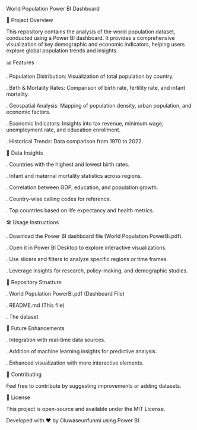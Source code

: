 World Population Power BI Dashboard

📌 Project Overview

This repository contains the analysis of the world population dataset, conducted using a Power BI dashboard. It provides a comprehensive visualization of key demographic and economic indicators, helping users explore global population trends and insights.

📊 Features

.   Population Distribution: Visualization of total population by country.

.   Birth & Mortality Rates: Comparison of birth rate, fertility rate, and infant mortality.

.   Geospatial Analysis: Mapping of population density, urban population, and economic factors.

.   Economic Indicators: Insights into tax revenue, minimum wage, unemployment rate, and education enrollment.

.   Historical Trends: Data comparison from 1970 to 2022.

📌 Data Insights

.   Countries with the highest and lowest birth rates.

.   Infant and maternal mortality statistics across regions.

.   Correlation between GDP, education, and population growth.

.   Country-wise calling codes for reference.

.   Top countries based on life expectancy and health metrics.

🛠️ Usage Instructions

.   Download the Power BI dashboard file (World Population PowerBi.pdf).

.   Open it in Power BI Desktop to explore interactive visualizations.

.   Use slicers and filters to analyze specific regions or time frames.

.   Leverage insights for research, policy-making, and demographic studies.

📂 Repository Structure

.   World Population PowerBi.pdf (Dashboard File)

.   README.md (This file)

.   The dataset

🚀 Future Enhancements

.   Integration with real-time data sources.

.   Addition of machine learning insights for predictive analysis.

.   Enhanced visualization with more interactive elements.

🤝 Contributing

Feel free to contribute by suggesting improvements or adding datasets.

📜 License

This project is open-source and available under the MIT License.

Developed with ❤️ by Oluwaseunfunmi using Power BI.


